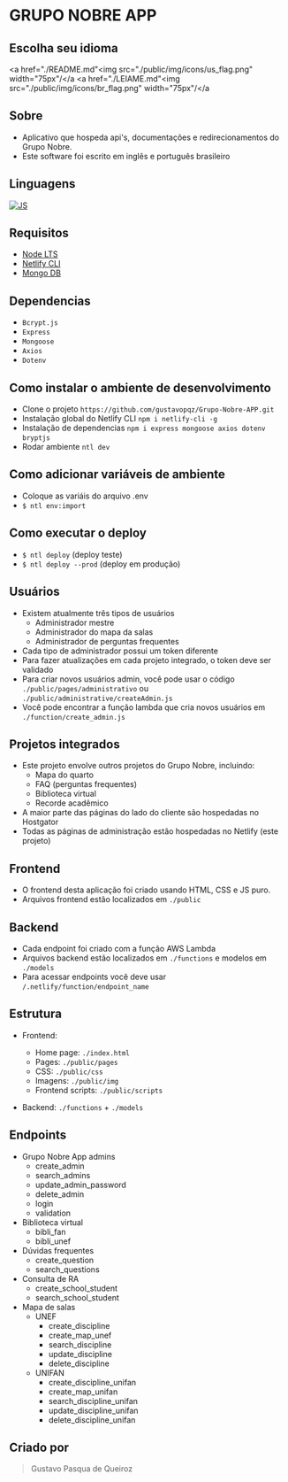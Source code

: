 # GRUPO NOBRE APP

## Escolha seu idioma
<a href="./README.md"<img src="./public/img/icons/us_flag.png" width="75px"/</a  <a href="./LEIAME.md"<img src="./public/img/icons/br_flag.png" width="75px"/</a

## Sobre
- Aplicativo que hospeda api's, documentações e redirecionamentos do Grupo Nobre.
- Este software foi escrito em inglês e português brasileiro

## Linguagens
[![JS](https://skills.thijs.gg/icons?i=html,css,js,nodejs)](https://skills.thijs.gg)

## Requisitos
- [Node LTS](https://nodejs.org/en/)
- [Netlify CLI](https://docs.netlify.com/cli/get-started/)
- [Mongo DB](https://www.mongodb.com/)

## Dependencias
- `Bcrypt.js`
- `Express`
- `Mongoose`
- `Axios`
- `Dotenv`

## Como instalar o ambiente de desenvolvimento
- Clone o projeto `https://github.com/gustavopqz/Grupo-Nobre-APP.git`
- Instalação global do Netlify CLI `npm i netlify-cli -g`
- Instalação de dependencias `npm i express mongoose axios dotenv bryptjs`
- Rodar ambiente `ntl dev`

## Como adicionar variáveis de ambiente
- Coloque as variáis do arquivo .env
- `$ ntl env:import`

## Como executar o deploy
- `$ ntl deploy` (deploy teste)
- `$ ntl deploy --prod` (deploy em produção)

## Usuários
- Existem atualmente três tipos de usuários
     - Administrador mestre
     - Administrador do mapa da salas
     - Administrador de perguntas frequentes
- Cada tipo de administrador possui um token diferente
- Para fazer atualizações em cada projeto integrado, o token deve ser validado
- Para criar novos usuários admin, você pode usar o código `./public/pages/administrativo` ou `./public/administrative/createAdmin.js`
- Você pode encontrar a função lambda que cria novos usuários em `./function/create_admin.js`

## Projetos integrados
- Este projeto envolve outros projetos do Grupo Nobre, incluindo:
     - Mapa do quarto
     - FAQ (perguntas frequentes)
     - Biblioteca virtual
     - Recorde acadêmico
- A maior parte das páginas do lado do cliente são hospedadas no Hostgator
- Todas as páginas de administração estão hospedadas no Netlify (este projeto)

## Frontend
- O frontend desta aplicação foi criado usando HTML, CSS e JS puro.
- Arquivos frontend estão localizados em `./public`

## Backend
- Cada endpoint foi criado com a função AWS Lambda
- Arquivos backend estão localizados em `./functions` e modelos em `./models`
- Para acessar endpoints você deve usar `/.netlify/function/endpoint_name`

## Estrutura
- Frontend:
    - Home page: `./index.html`
    - Pages: `./public/pages`
    - CSS: `./public/css`
    - Imagens: `./public/img`
    - Frontend scripts: `./public/scripts`

- Backend: `./functions` + `./models`


## Endpoints
- Grupo Nobre App admins
    - create_admin
    - search_admins
    - update_admin_password
    - delete_admin
    - login
    - validation
- Biblioteca virtual
    - bibli_fan
    - bibli_unef
- Dúvidas frequentes
    - create_question
    - search_questions
- Consulta de RA
    - create_school_student
    - search_school_student
- Mapa de salas
    - UNEF
        - create_discipline
        - create_map_unef
        - search_discipline
        - update_discipline
        - delete_discipline
    - UNIFAN
        - create_discipline_unifan
        - create_map_unifan
        - search_discipline_unifan
        - update_discipline_unifan
        - delete_discipline_unifan

## Criado por
> Gustavo Pasqua de Queiroz
